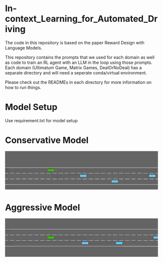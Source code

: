 # In-context_Learning_for_Automated_Driving

The code in this repository is based on the paper Reward Design with Language Models. 

This repository contains the prompts that we used for each domain as well as code to train an RL agent with an LLM in the loop using those prompts. Each domain (Ultimatum Game, Matrix Games, DealOrNoDeal) has a separate directory and will need a seperate conda/virtual environment. 

Please check out the READMEs in each directory for more information on how to run things.

# Model Setup

Use requirement.txt for model setup 

# Conservative Model
![Conservative Model](conservative.gif)

# Aggressive Model
![Aggressive Model](aggressive.gif)
